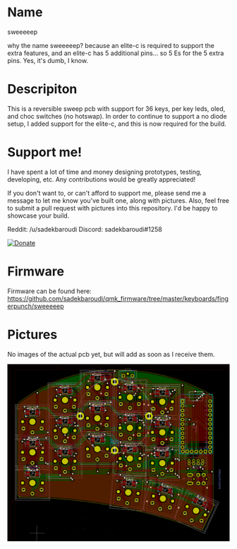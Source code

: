 # Name

sweeeeep

why the name sweeeeep? because an elite-c is required to support the extra features, and an elite-c has 5 additional pins... so 5 Es for the 5 extra pins. Yes, it's dumb, I know.

# Descripiton

This is a reversible sweep pcb with support for 36 keys, per key leds, oled, and choc switches (no hotswap). In order to continue to support a no diode setup, I added support for the elite-c, and this is now required for the build.

# Support me!

I have spent a lot of time and money designing prototypes, testing, developing, etc. Any contributions would be greatly appreciated!

If you don't want to, or can't afford to support me, please send me a message to let me know you've built one, along with pictures. Also, feel free to submit a pull request with pictures into this repository. I'd be happy to showcase your build.

Reddit: /u/sadekbaroudi
Discord: sadekbaroudi#1258

[![Donate](https://img.shields.io/badge/Donate-PayPal-green.svg)](https://www.paypal.com/paypalme/sadekbaroudi)

# Firmware

Firmware can be found here:
https://github.com/sadekbaroudi/qmk_firmware/tree/master/keyboards/fingerpunch/sweeeeep 

# Pictures

No images of the actual pcb yet, but will add as soon as I receive them.

![pcbs](images/pcb-kicad.png)

